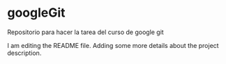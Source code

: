# googleGit
Repositorio para hacer la tarea del curso de google git 

I am editing the README file. Adding some more details about the project description.
